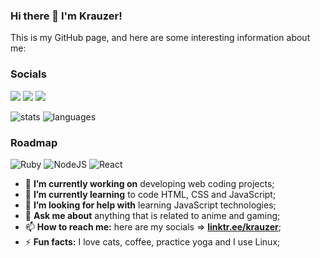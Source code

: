 ### Hi there 👋 I'm Krauzer!

This is my GitHub page, and here are some interesting information about me:

### Socials
[<img src="https://img.shields.io/badge/-LinkedIn-blue?style=for-the-badge&logo=&logoColor=white">](https://www.linkedin.com/in/pedro-krauzer-51103a101/)
[<img src="https://img.shields.io/badge/Email-red?style=for-the-badge&logo=gmail&logoColor=white">](mailto:pkrauzer94@gmail.com)
[<img src="https://img.shields.io/badge/LinkTree-green?style=for-the-badge&logo=&logoColor=white">](https://linktr.ee/pedrok94)

![stats](https://github-readme-stats.vercel.app/api?username=Krauzer94&show_icons=true&theme=dark&hide_rank=true&hide=prs)
![languages](https://github-readme-stats.vercel.app/api/top-langs/?username=Krauzer94&layout=compact&show_icons=true&theme=dark&hide_progress=false)

### Roadmap
![Ruby](https://img.shields.io/badge/ruby-red.svg?style=for-the-badge&logo=ruby&logoColor=white)
![NodeJS](https://img.shields.io/badge/node.js-green?style=for-the-badge&logo=node.js&logoColor=white)
![React](https://img.shields.io/badge/react-blue.svg?style=for-the-badge&logo=react&logoColor=white)

- 🔭 **I’m currently working on** developing web coding projects;
- 🌱 **I’m currently learning** to code HTML, CSS and JavaScript;
- 🤔 **I’m looking for help with** learning JavaScript technologies;
- 💬 **Ask me about** anything that is related to anime and gaming;
- 📫 **How to reach me:** here are my socials => [**linktr.ee/krauzer**](https://linktr.ee/krauzer);
- ⚡ **Fun facts:** I love cats, coffee, practice yoga and I use Linux;

